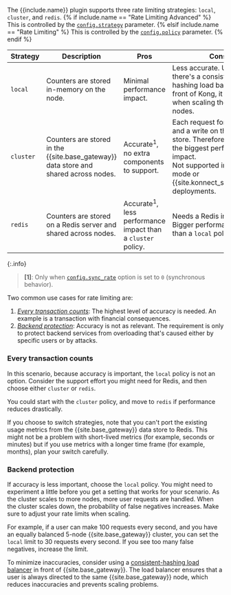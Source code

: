 
The {{include.name}} plugin supports three rate limiting strategies: `local`, `cluster`, and `redis`. 
{% if include.name == "Rate Limiting Advanced" %}
This is controlled by the [`config.strategy`](/plugins/rate-limiting-advanced/reference/#schema--config-strategy) parameter.
{% elsif include.name == "Rate Limiting" %}
This is controlled by the [`config.policy`](/plugins/rate-limiting/reference/#schema--config-policy) parameter.
{% endif %}

| Strategy  | Description | Pros | Cons   |
| --------- |-------------| ---- | ------ |
| `local`   | Counters are stored in-memory on the node. | Minimal performance impact. | Less accurate. Unless there's a consistent-hashing load balancer in front of Kong, it diverges when scaling the number of nodes.
| `cluster` | Counters are stored in the {{site.base_gateway}} data store and shared across nodes. | Accurate<sup>1</sup>, no extra components to support. | Each request forces a read and a write on the data store. Therefore, relatively, the biggest performance impact. <br>Not supported in hybrid mode or {{site.konnect_short_name}} deployments. |
| `redis`   | Counters are stored on a Redis server and shared across nodes. | Accurate<sup>1</sup>, less performance impact than a `cluster` policy. | Needs a Redis installation. Bigger performance impact than a `local` policy. |

{:.info}
> **\[1\]**: Only when [`config.sync_rate`](./reference/#schema--config-sync_rate) option is set to `0` (synchronous behavior). 

Two common use cases for rate limiting are:

1. [_Every transaction counts_](#every-transaction-counts): The highest level of accuracy is needed. An example is a transaction with financial consequences.
2. [_Backend protection_](#backend-protection): Accuracy is not as relevant.
The requirement is only to protect backend services from overloading that's caused either by specific users or by attacks.

### Every transaction counts

In this scenario, because accuracy is important, the `local` policy is not an option. 
Consider the support effort you might need for Redis, and then choose either `cluster` or `redis`.

You could start with the `cluster` policy, and move to `redis` if performance reduces drastically.

If you choose to switch strategies, note that you can't port the existing usage metrics from the {{site.base_gateway}} data store to Redis.
This might not be a problem with short-lived metrics (for example, seconds or minutes)
but if you use metrics with a longer time frame (for example, months), plan your switch carefully.

### Backend protection

If accuracy is less important, choose the `local` policy. 
You might need to experiment a little before you get a setting that works for your scenario. 
As the cluster scales to more nodes, more user requests are handled.
When the cluster scales down, the probability of false negatives increases. 
Make sure to adjust your rate limits when scaling.

For example, if a user can make 100 requests every second, and you have an equally balanced 5-node {{site.base_gateway}} cluster, you can set the `local` limit to 30 requests every second. 
If you see too many false negatives, increase the limit.

To minimize inaccuracies, consider using a [consistent-hashing load balancer](/gateway/entities/upstream/#consistent-hashing) in front of {{site.base_gateway}}. 
The load balancer ensures that a user is always directed to the same  {{site.base_gateway}} node, which reduces inaccuracies and prevents scaling problems.